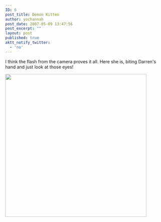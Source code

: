 ```yaml
---
ID: 6
post_title: Demon Kitten
author: yochannah
post_date: 2007-05-09 13:47:56
post_excerpt: ""
layout: post
published: true
aktt_notify_twitter:
  - 'no'
---
```

I think the flash from the camera proves it all. Here she is, biting Darren's hand and just look at those eyes!

<a href="http://catwithnoname.com/wordpress/wp-content/uploads/2007/05/lrg-46-demonkitty.jpg"><img src="http://catwithnoname.com/wordpress/wp-content/uploads/2007/05/lrg-46-demonkitty.jpg" alt="" title="lrg-46-demonkitty" width="450" height="455" class="alignnone size-full wp-image-545" /></a>